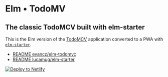 # Elm • TodoMV

## The classic TodoMCV built with elm-starter

This is the Elm version of the [TodoMCV](http://todomvc.com/) application converted to a PWA with [`elm-starter`](https://github.com/lucamug/elm-starter).

* [README evancz/elm-todomvc](https://github.com/evancz/elm-todomvc)
* [README lucamug/elm-starter](https://github.com/lucamug/elm-starter)

[![Deploy to Netlify](https://www.netlify.com/img/deploy/button.svg)](https://app.netlify.com/start/deploy?repository=https://github.com/lucamug/elm-todomvc)
